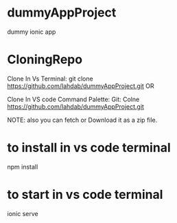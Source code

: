 # dummyAppProject
dummy ionic app

# CloningRepo

Clone In Vs Terminal:
 git clone https://github.com/Iahdab/dummyAppProject.git OR
 
Clone In VS code Command Palette:
Git: Colne https://github.com/Iahdab/dummyAppProject.git

NOTE: also you can fetch or Download it as a zip file.

# to install in vs code terminal 
npm install

# to start in vs code terminal 
ionic serve 
